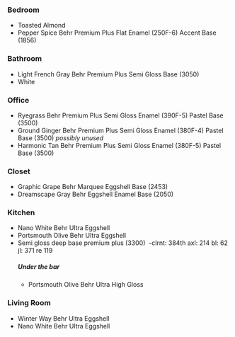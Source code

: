 ### Bedroom

- Toasted Almond
- Pepper Spice Behr Premium Plus Flat Enamel (250F-6) Accent Base (1856)


### Bathroom

- Light French Gray Behr Premium Plus Semi Gloss Base (3050)
- White

### Office

- Ryegrass Behr Premium Plus Semi Gloss Enamel (390F-5) Pastel Base (3500)
- Ground Ginger Behr Premium Plus Semi Gloss Enamel (380F-4) Pastel Base (3500) _possibly unused_
- Harmonic Tan Behr Premium Plus Semi Gloss Enamel (380F-5) Pastel Base (3500)

### Closet

- Graphic Grape Behr Marquee Eggshell Base (2453)
- Dreamscape Gray Behr Eggshell Enamel Base (2050)

### Kitchen

- Nano White Behr Ultra Eggshell
- Portsmouth Olive Behr Ultra Eggshell
- Semi gloss deep base premium plus (3300) 
  -clrnt: 384th axl: 214 bl: 62 jl: 371 re 119
  
  ##### Under the bar
    - Portsmouth Olive Behr Ultra High Gloss

### Living Room

- Winter Way Behr Ultra Eggshell
- Nano White Behr Ultra Eggshell
